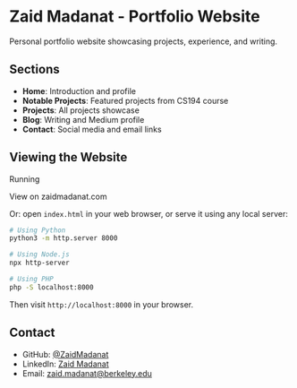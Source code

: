 # Zaid Madanat - Portfolio Website

Personal portfolio website showcasing projects, experience, and writing.



## Sections

- **Home**: Introduction and profile
- **Notable Projects**: Featured projects from CS194 course
- **Projects**: All projects showcase
- **Blog**: Writing and Medium profile
- **Contact**: Social media and email links

## Viewing the Website

Running 

View on zaidmadanat.com 

Or:
open `index.html` in your web browser, or serve it using any local server:
```bash
# Using Python
python3 -m http.server 8000

# Using Node.js 
npx http-server

# Using PHP
php -S localhost:8000
```

Then visit `http://localhost:8000` in your browser.

## Contact

- GitHub: [@ZaidMadanat](https://github.com/ZaidMadanat)
- LinkedIn: [Zaid Madanat](https://www.linkedin.com/in/zaid-madanat-8257001b3/)
- Email: zaid.madanat@berkeley.edu

